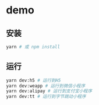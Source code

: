 # demo

## 安装

```bash
yarn # 或 npm install
```

## 运行

```bash
yarn dev:h5 # 运行到H5
yarn dev:weapp # 运行到微信小程序
yarn dev:alipay # 运行到支付宝小程序
yarn dev:tt # 运行到字节跳动小程序
```
